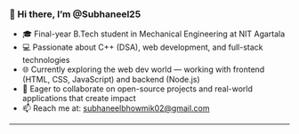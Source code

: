 ### 👋 Hi there, I’m @Subhaneel25

- 🎓 Final-year B.Tech student in Mechanical Engineering at NIT Agartala
- 💻 Passionate about C++ (DSA), web development, and full-stack technologies
- 🌐 Currently exploring the web dev world — working with frontend (HTML, CSS, JavaScript) and backend (Node.js)
- 🚀 Eager to collaborate on open-source projects and real-world applications that create impact
- 📫 Reach me at: subhaneelbhowmik02@gmail.com

---

<!---
Subhaneel25/Subhaneel25 is a ✨ special ✨ repository because its `README.md` (this file) appears on your GitHub profile.
You can click the Preview link to take a look at your changes.
--->
